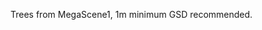 Trees from MegaScene1, 1m minimum GSD recommended.
<!-- 
Choose the type of tree.

Dogwood
![TreesDogwood](TreesDogwood.png)

Red Maple
![TreesRedmaple](TreesRedmaple.png)

Silver Maple
![TreesSilvermaple](TreesSilvermaple.png) -->
